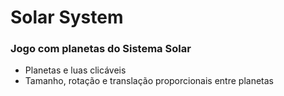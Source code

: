 # Solar System
### Jogo com planetas do Sistema Solar

- Planetas e luas clicáveis
- Tamanho, rotação e translação proporcionais entre planetas
